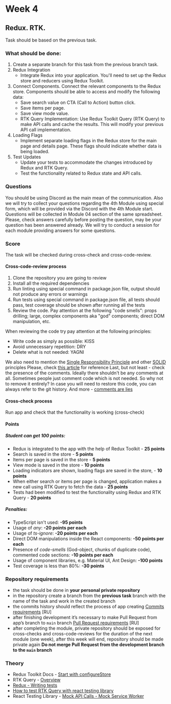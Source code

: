 # Week 4

## Redux. RTK.

Task should be based on the previous task.

### What should be done:

1. Create a separate branch for this task from the previous branch task.
2. Redux Integration
   - Integrate Redux into your application. You'll need to set up the Redux store and reducers using Redux Toolkit.
3. Connect Components. Connect the relevant components to the Redux store. Components should be able to access and modify the following data:
   - Save search value on CTA (Call to Action) button click.
   - Save items per page.
   - Save view mode value.
   - RTK Query Implementation: Use Redux Toolkit Query (RTK Query) to make API calls and cache the results. This will modify your previous API call implementation.
4. Loading Flags
   - Implement separate loading flags in the Redux store for the main page and details page. These flags should indicate whether data is being loaded.
5. Test Updates
   - Update your tests to accommodate the changes introduced by Redux and RTK Query. 
   - Test the functionality related to Redux state and API calls.
### Questions
You should be using Discord as the main mean of the communication.
Also we will try to collect your questions regarding the 4th Module using special form, which will be provided via the Discord with the 4th Module start. Questions will be collected in Module 04 section of the same spreadsheet. Please, check answers carefully before posting the question, may be your question has been answered already.
We will try to conduct a session for each module providing answers for some questions.

### Score
The task will be checked during cross-check and cross-code-review.
#### Cross-code-review process
1. Clone the repository you are going to review
2. Install all the required dependencies
3. Run linting using special command in package.json file, output should not produce any errors or warnings
4. Run tests using special command in package.json file, all tests should pass, test coverage should be shown after running all the tests
5. Review the code. Pay attention at the following "code smells": props drilling; large, complex components aka "god" components; direct DOM manipulation, etc.

When reviewing the code try pay attention at the following principles:
* Write code as simply as possible: KISS
* Avoid unnecessary repetition: DRY
* Delete what is not needed: YAGNI

We also need to mention the [Single Responsibility Principle](https://en.wikipedia.org/wiki/Single-responsibility_principle) and other [SOLID](https://en.wikipedia.org/wiki/SOLID) principles
Please, check [this article](https://dmitripavlutin.com/7-architectural-attributes-of-a-reliable-react-component/) for reference
Last, but not least - check the presence of the comments. Ideally there shouldn't be any comments at all. Sometimes people just comment code which is not needed. So why not to remove it entirely? In case you will need to restore this code, you can always refer to the git history. And more - [comments are lies](https://blog.devgenius.io/code-should-be-the-one-version-of-the-truth-dont-add-comments-b0bcd8631a9a)
#### Cross-check process
Run app and check that the functionality is working (cross-check)

#### Points
##### Student can get 100 points:
- Redux is integrated to the app with the help of Redux Toolkit - **25 points**
- Search is saved in the store - **5 points**
- Items per page is saved in the store - **5 points**
- View mode is saved in the store - **10 points**
- Loading indicators are shown, loading flags are saved in the store,  - **10 points**
- When either search or items per page is changed, application makes a new call using RTK Query to fetch the data - **25 points**
- Tests had been modified to test the functionality using Redux and RTK Query - **20 points**
##### Penalties:
- TypeScript isn't used: **-95 points**
- Usage of *any*: **-20 points per each**
- Usage of *ts-ignore*: **-20 points per each**
- Direct DOM manipulations inside the React components: **-50 points per each**
- Presence of *code-smells* (God-object, chunks of duplicate code), commented code sections: **-10 points per each**
- Usage of component libraries, e.g. Material UI, Ant Design: **-100 points**
- Test coverage is less than 80%: **-30 points**
### Repository requirements

* the task should be done in **your personal private repository** 
* in the repository create a branch from the **previous task** branch with the name of the task and work in the created branch
* the commits history should reflect the process of app creating [Commits requirements](https://docs.rs.school/#/git-convention?id=%D0%A2%D1%80%D0%B5%D0%B1%D0%BE%D0%B2%D0%B0%D0%BD%D0%B8%D1%8F-%D0%BA-%D0%B8%D0%BC%D0%B5%D0%BD%D0%B0%D0%BC-%D0%BA%D0%BE%D0%BC%D0%BC%D0%B8%D1%82%D0%BE%D0%B2) [RU]
* after finishing development it’s necessary to make Pull Request from app’s branch to `main` branch [Pull Request requirements](https://docs.rs.school/#/pull-request-review-process?id=%D0%A2%D1%80%D0%B5%D0%B1%D0%BE%D0%B2%D0%B0%D0%BD%D0%B8%D1%8F-%D0%BA-pull-request-pr) [RU]
* after completing the module, private repository should be exposed for cross-checks and cross-code-reviews for the duration of the next module (one week), after this week will end, repository should be made private again 
**Do not merge Pull Request from the development branch to the `main` branch**

### Theory

- Redux Toolkit Docs - [Start with configureStore](https://redux-toolkit.js.org/api/configureStore)
- RTK Query - [Overview](https://redux-toolkit.js.org/rtk-query/overview)
- [Redux - Writing tests](https://redux.js.org/usage/writing-tests)
- [How to test RTK Query with react testing library](https://dev.to/ifeanyichima/-testing-components-with-a-request-for-rtk-query-using-msw-and-react-testing-library-5a8n)
- React Testing Library - [Mock API Calls - Mock Service Worker](https://www.youtube.com/watch?v=oMv2eAGWtZU) 
